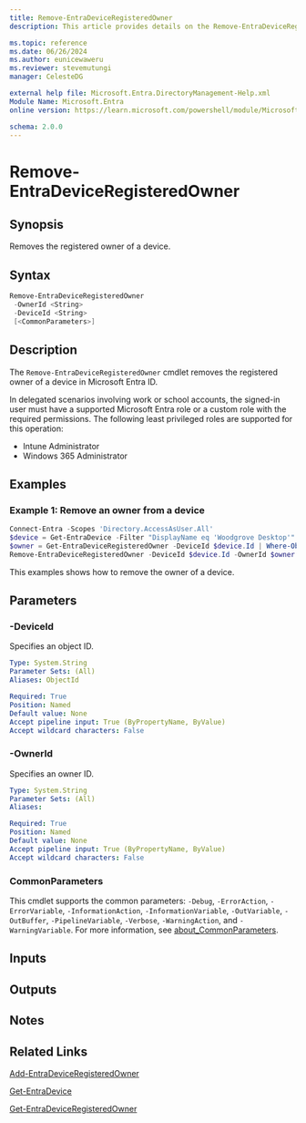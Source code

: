 ```yaml
---
title: Remove-EntraDeviceRegisteredOwner
description: This article provides details on the Remove-EntraDeviceRegisteredOwner command.

ms.topic: reference
ms.date: 06/26/2024
ms.author: eunicewaweru
ms.reviewer: stevemutungi
manager: CelesteDG

external help file: Microsoft.Entra.DirectoryManagement-Help.xml
Module Name: Microsoft.Entra
online version: https://learn.microsoft.com/powershell/module/Microsoft.Entra/Remove-EntraDeviceRegisteredOwner

schema: 2.0.0
---
```


# Remove-EntraDeviceRegisteredOwner

## Synopsis

Removes the registered owner of a device.

## Syntax

```powershell
Remove-EntraDeviceRegisteredOwner
 -OwnerId <String>
 -DeviceId <String>
 [<CommonParameters>]
```

## Description

The `Remove-EntraDeviceRegisteredOwner` cmdlet removes the registered owner of a device in Microsoft Entra ID.

In delegated scenarios involving work or school accounts, the signed-in user must have a supported Microsoft Entra role or a custom role with the required permissions. The following least privileged roles are supported for this operation:

- Intune Administrator
- Windows 365 Administrator

## Examples

### Example 1: Remove an owner from a device

```powershell
Connect-Entra -Scopes 'Directory.AccessAsUser.All'
$device = Get-EntraDevice -Filter "DisplayName eq 'Woodgrove Desktop'"
$owner = Get-EntraDeviceRegisteredOwner -DeviceId $device.Id | Where-Object {$_.userPrincipalName -eq 'parker@contoso.com'}
Remove-EntraDeviceRegisteredOwner -DeviceId $device.Id -OwnerId $owner.Id
```

This examples shows how to remove the owner of a device.

## Parameters

### -DeviceId

Specifies an object ID.

```yaml
Type: System.String
Parameter Sets: (All)
Aliases: ObjectId

Required: True
Position: Named
Default value: None
Accept pipeline input: True (ByPropertyName, ByValue)
Accept wildcard characters: False
```

### -OwnerId

Specifies an owner ID.

```yaml
Type: System.String
Parameter Sets: (All)
Aliases:

Required: True
Position: Named
Default value: None
Accept pipeline input: True (ByPropertyName, ByValue)
Accept wildcard characters: False
```

### CommonParameters

This cmdlet supports the common parameters: `-Debug`, `-ErrorAction`, `-ErrorVariable`, `-InformationAction`, `-InformationVariable`, `-OutVariable`, `-OutBuffer`, `-PipelineVariable`, `-Verbose`, `-WarningAction`, and `-WarningVariable`. For more information, see [about_CommonParameters](https://go.microsoft.com/fwlink/?LinkID=113216).

## Inputs

## Outputs

## Notes

## Related Links

[Add-EntraDeviceRegisteredOwner](Add-EntraDeviceRegisteredOwner.md)

[Get-EntraDevice](Get-EntraDevice.md)

[Get-EntraDeviceRegisteredOwner](Get-EntraDeviceRegisteredOwner.md)
